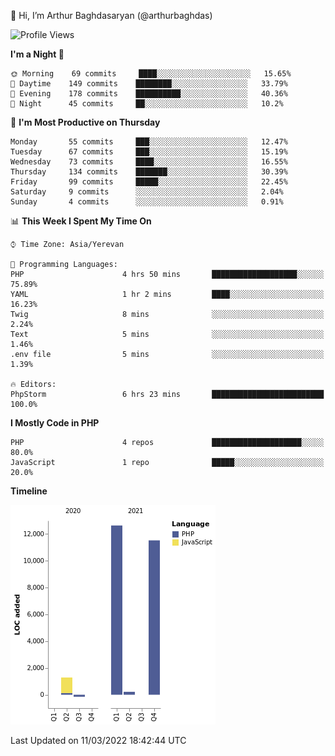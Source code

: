 👋 Hi, I’m Arthur Baghdasaryan (@arthurbaghdas)


<!--START_SECTION:waka-->
![Profile Views](http://img.shields.io/badge/Profile%20Views-0-blue)

**I'm a Night 🦉** 

```text
🌞 Morning    69 commits     ████░░░░░░░░░░░░░░░░░░░░░   15.65% 
🌆 Daytime    149 commits    ████████░░░░░░░░░░░░░░░░░   33.79% 
🌃 Evening    178 commits    ██████████░░░░░░░░░░░░░░░   40.36% 
🌙 Night      45 commits     ██░░░░░░░░░░░░░░░░░░░░░░░   10.2%

```
📅 **I'm Most Productive on Thursday** 

```text
Monday       55 commits     ███░░░░░░░░░░░░░░░░░░░░░░   12.47% 
Tuesday      67 commits     ███░░░░░░░░░░░░░░░░░░░░░░   15.19% 
Wednesday    73 commits     ████░░░░░░░░░░░░░░░░░░░░░   16.55% 
Thursday     134 commits    ███████░░░░░░░░░░░░░░░░░░   30.39% 
Friday       99 commits     █████░░░░░░░░░░░░░░░░░░░░   22.45% 
Saturday     9 commits      ░░░░░░░░░░░░░░░░░░░░░░░░░   2.04% 
Sunday       4 commits      ░░░░░░░░░░░░░░░░░░░░░░░░░   0.91%

```


📊 **This Week I Spent My Time On** 

```text
⌚︎ Time Zone: Asia/Yerevan

💬 Programming Languages: 
PHP                      4 hrs 50 mins       ███████████████████░░░░░░   75.89% 
YAML                     1 hr 2 mins         ████░░░░░░░░░░░░░░░░░░░░░   16.23% 
Twig                     8 mins              ░░░░░░░░░░░░░░░░░░░░░░░░░   2.24% 
Text                     5 mins              ░░░░░░░░░░░░░░░░░░░░░░░░░   1.46% 
.env file                5 mins              ░░░░░░░░░░░░░░░░░░░░░░░░░   1.39%

🔥 Editors: 
PhpStorm                 6 hrs 23 mins       █████████████████████████   100.0%

```

**I Mostly Code in PHP** 

```text
PHP                      4 repos             ████████████████████░░░░░   80.0% 
JavaScript               1 repo              █████░░░░░░░░░░░░░░░░░░░░   20.0%

```


**Timeline**

![Chart not found](https://raw.githubusercontent.com/arthurbaghdas/arthurbaghdas/main/charts/bar_graph.png) 


 Last Updated on 11/03/2022 18:42:44 UTC
<!--END_SECTION:waka-->
